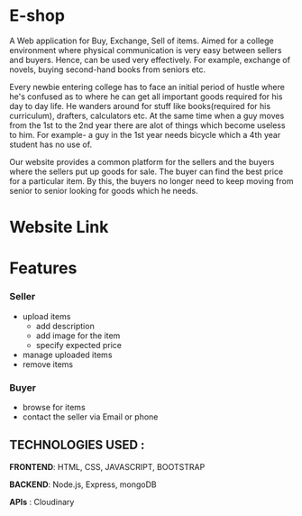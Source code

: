# E-shop
A Web application for Buy, Exchange, Sell of items. Aimed for a college environment where physical communication is very easy between sellers and buyers. Hence, can be used very effectively. For example, exchange of novels, buying second-hand books from seniors etc.

Every newbie entering college has to face an initial period of hustle where he's confused as to where he can get all important goods required for his day to day life. He wanders around for stuff like books(required for his curriculum), drafters, calculators etc. At the same time when a guy moves from the 1st to the 2nd year there are alot of things which become useless to him. For example- a guy in the 1st year needs bicycle which a 4th year student has no use of.

Our website provides a common platform for the sellers and the buyers where the sellers put up goods for sale. The buyer can find the best price for a particular item. By this, the buyers no longer need to keep moving from senior to senior looking for goods which he needs.

# Website Link


# Features

### Seller
- upload items
  - add description
  - add image for the item
  - specify expected price
- manage uploaded items
- remove items

### Buyer

- browse for items
- contact the seller via Email or phone

 ## TECHNOLOGIES USED :
 
 **FRONTEND**: HTML, CSS, JAVASCRIPT, BOOTSTRAP

 **BACKEND**: Node.js, Express, mongoDB

 **APIs** : Cloudinary
